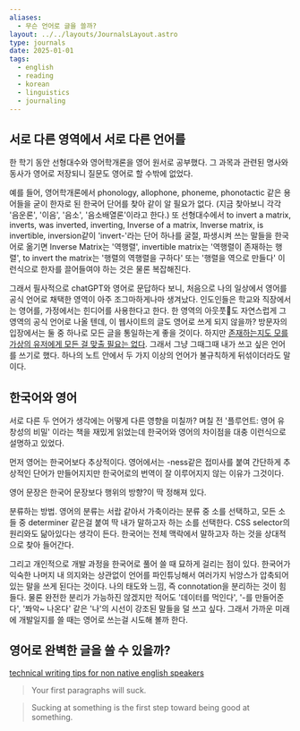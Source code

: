 ```yaml
---
aliases:
  - 무슨 언어로 글을 쓸까?
layout: ../../layouts/JournalsLayout.astro
type: journals
date: 2025-01-01
tags:
  - english
  - reading
  - korean
  - linguistics
  - journaling
---
```

## 서로 다른 영역에서 서로 다른 언어를
한 학기 동안 선형대수와 영어학개론을 영어 원서로 공부했다. 그 과목과 관련된 명사와 동사가 영어로 저장되니 질문도 영어로 할 수밖에 없었다.

예를 들어, 영어학개론에서 phonology, allophone, phoneme, phonotactic 같은 용어들을 굳이 한자로 된 한국어 단어를 찾아 같이 알 필요가 없다. (지금 찾아보니 각각 '음운론', '이음', '음소', '음소배열론'이라고 한다.) 또 선형대수에서 to invert a matrix, inverts, was inverted, inverting, Inverse of a matrix, Inverse matrix, is invertible, inversion같이 'invert-'라는 단어 하나를 굴절, 파생시켜 쓰는 말들을 한국어로 옮기면 Inverse Matrix는 '역행렬', invertible matrix는 '역행렬이 존재하는 행렬', to invert the matrix는 '행렬의 역행렬을 구하다' 또는 '행렬을 역으로 만들다' 이런식으로 한자를 끌어들여야 하는 것은 물론 복잡해진다.

그래서 필사적으로 chatGPT와 영어로 문답하다 보니, 처음으로 나의 일상에서 영어를 공식 언어로 채택한 영역이 아주 조그마하게나마 생겨났다. 인도인들은 학교와 직장에서는 영어를, 가정에서는 힌디어를 사용한다고 한다. 한 영역의 아웃풋도 자연스럽게 그 영역의 공식 언어로 나올 텐데, 이 웹사이트의 글도 영어로 쓰게 되지 않을까? 방문자의 입장에서는 둘 중 하나로 모든 글을 통일하는게 좋을 것이다. 하지만 [존재하는지도 모를 가상의 유저에게 모든 걸 맞출 필요는 없다](https://matthiasott.com/notes/you-a-million-times). 그래서 그냥 그때그때 내가 쓰고 싶은 언어를 쓰기로 했다. 하나의 노트 안에서 두 가지 이상의 언어가 불규칙하게 뒤섞이더라도 말이다.

## 한국어와 영어
서로 다른 두 언어가 생각에는 어떻게 다른 영향을 미칠까? 며칠 전 '플루언트: 영어 유창성의 비밀' 이라는 책을 재밌게 읽었는데 한국어와 영어의 차이점을 대충 이런식으로 설명하고 있었다.

먼저 영어는 한국어보다 추상적이다. 영어에서는 -ness같은 접미사를 붙여 간단하게 추상적인 단어가 만들어지지만 한국어로의 번역이 잘 이루어지지 않는 이유가 그것이다.

영어 문장은 한국어 문장보다 행위의 방향?이 딱 정해져 있다.

분류하는 방법. 영어의 분류는 서랍 같아서 가축이라는 분류 중 소를 선택하고, 모든 소들 중 determiner 같은걸 붙여 딱 내가 말하고자 하는 소를 선택한다. CSS selector의 원리와도 닮아있다는 생각이 든다. 한국어는 전체 맥락에서 말하고자 하는 것을 상대적으로 찾아 들어간다.

그리고 개인적으로 개발 과정을 한국어로 풀어 쓸 때 묘하게 걸리는 점이 있다. 한국어가 익숙한 나머지 내 의지와는 상관없이 언어를 파인튜닝해서 여러가지 뉘앙스가 압축되어 있는 말을 쓰게 된다는 것이다. 나의 태도와 느낌, 즉 connotation을 분리하는 것이 힘들다. 물론 완전한 분리가 가능하진 않겠지만 적어도 '데이터를 먹인다', '-를 만들어준다', '쫘악~ 나온다' 같은 '나'의 시선이 강조된 말들을 덜 쓰고 싶다. 그래서 가까운 미래에 개발일지를 쓸 때는 영어로 쓰는걸 시도해 볼까 한다.

## 영어로 완벽한 글을 쓸 수 있을까?
[technical writing tips for non native english speakers](https://dev.to/vtrpldn/technical-writing-tips-for-non-native-english-speakers-4fno)

> Your first paragraphs will suck.

> Sucking at something is the first step toward being good at something.